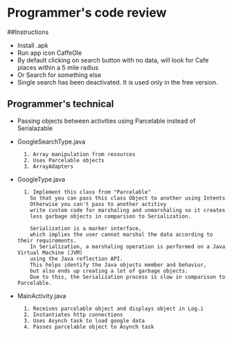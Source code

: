 # Programmer's code review

##Instructions

- Install .apk
- Run app icon CaffeOle
- By default clicking on search button with no data, will look for Cafe places within a 5 mile radius
- Or Search for something else
- Single search has been deactivated. It is used only in the free version.


## Programmer's technical

- Passing objects between activities using Parcelable instead of Serialazable

- GoogleSearchType.java

        1. Array manipulation from resources
        2. Uses Parcelable objects
        3. ArrayAdapters

- GoogleType.java

        1. Implement this class from "Parcelable"
          So that you can pass this class Object to another using Intents
          Otherwise you can't pass to another actitivy
          write custom code for marshaling and unmarshaling so it creates
          less garbage objects in comparison to Serialization.

          Serialization is a marker interface,
          which implies the user cannot marshal the data according to their requirements.
          In Serialization, a marshaling operation is performed on a Java Virtual Machine (JVM)
          using the Java reflection API.
          This helps identify the Java objects member and behavior,
          but also ends up creating a lot of garbage objects.
          Due to this, the Serialization process is slow in comparison to Parcelable.

- MainActivity.java

        1. Receives parcelable object and displays object in Log.i
        2. Instantiates http connections
        3. Uses Asynch task to load google data
        4. Passes parcelable object to Asynch task



